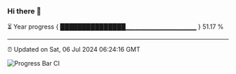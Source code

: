 ### Hi there 👋

⏳ Year progress { ███████████████▁▁▁▁▁▁▁▁▁▁▁▁▁▁▁ } 51.17 %

---

⏰ Updated on Sat, 06 Jul 2024 06:24:16 GMT

![Progress Bar CI](https://github.com/ZhaoGui/ZhaoGui/workflows/Progress%20Bar%20CI/badge.svg)
